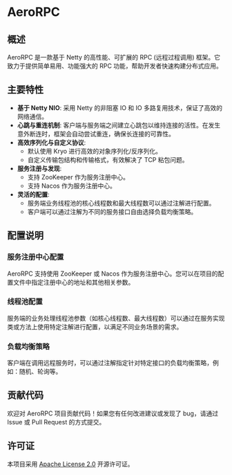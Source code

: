# AeroRPC
## 概述

AeroRPC 是一款基于 Netty 的高性能、可扩展的 RPC (远程过程调用) 框架。它致力于提供简单易用、功能强大的 RPC 功能，帮助开发者快速构建分布式应用。

## 主要特性

*   **基于 Netty NIO**: 采用 Netty 的非阻塞 IO 和 IO 多路复用技术，保证了高效的网络通信。
*   **心跳与重连机制**: 客户端与服务端之间建立心跳包以维持连接的活性。在发生意外断连时，框架会自动尝试重连，确保长连接的可靠性。
*   **高效序列化与自定义协议**:
    *   默认使用 Kryo 进行高效的对象序列化/反序列化。
    *   自定义传输包结构和传输格式，有效解决了 TCP 粘包问题。
*   **服务注册与发现**:
    *   支持 ZooKeeper 作为服务注册中心。
    *   支持 Nacos 作为服务注册中心。
*   **灵活的配置**:
    *   服务端业务线程池的核心线程数和最大线程数可以通过注解进行配置。
    *   客户端可以通过注解为不同的服务接口自由选择负载均衡策略。


## 配置说明

### 服务注册中心配置

AeroRPC 支持使用 ZooKeeper 或 Nacos 作为服务注册中心。您可以在项目的配置文件中指定注册中心的地址和其他相关参数。

### 线程池配置

服务端的业务处理线程池参数（如核心线程数、最大线程数）可以通过在服务实现类或方法上使用特定注解进行配置，以满足不同业务场景的需求。

### 负载均衡策略

客户端在调用远程服务时，可以通过注解指定针对特定接口的负载均衡策略，例如：随机、轮询等。

## 贡献代码

欢迎对 AeroRPC 项目贡献代码！如果您有任何改进建议或发现了 bug，请通过 Issue 或 Pull Request 的方式提交。

## 许可证

本项目采用 [Apache License 2.0](LICENSE) 开源许可证。
